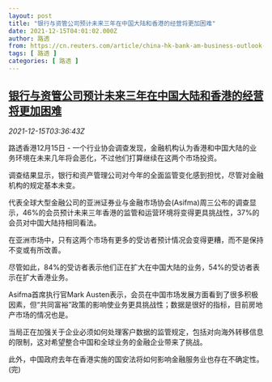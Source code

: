 ```yaml
---
layout: post
title: "银行与资管公司预计未来三年在中国大陆和香港的经营将更加困难"
date: 2021-12-15T04:01:02.000Z
author: 路透
from: https://cn.reuters.com/article/china-hk-bank-am-business-outlook-1215-idCNKBS2IU08V
tags: [ 路透 ]
categories: [ 路透 ]
---
```

<!--1639540862000-->
[银行与资管公司预计未来三年在中国大陆和香港的经营将更加困难](https://cn.reuters.com/article/china-hk-bank-am-business-outlook-1215-idCNKBS2IU08V)
------

<div>
<div><i>2021-12-15T03:36:43Z</i></div><p>路透香港12月15日 - 一个行业协会调查发现，金融机构认为香港和中国大陆的业务环境在未来几年将会恶化，不过他们打算继续在这两个市场投资。</p><p>调查结果显示，银行和资产管理公司对今年的全面监管变化感到担忧，尽管对金融机构的规定基本未变。</p><p>代表全球大型金融公司的亚洲证券业与金融市场协会(Asifma)周三公布的调查显示，46%的会员预计未来三年香港的监管和运营环境将变得更具挑战性，37%的会员对中国大陆持相同看法。</p><p>在亚洲市场中，只有这两个市场有更多的受访者预计情况会变得更糟，而不是保持不变或有所改善。</p><p>尽管如此，84%的受访者表示他们正在扩大在中国大陆的业务，54%的受访者表示在扩大香港业务。</p><p>Asifma首席执行官Mark Austen表示，会员在中国市场发展方面看到了很多积极因素，但“共同富裕”政策的影响使业务更具挑战性；数据是很好的指标，目前房地产市场的情况也是。</p><p>当局正在加强关于企业必须如何处理客户数据的监管规定，包括对向海外转移信息的限制，这对希望整合中国和全球业务的金融企业带来了挑战。</p><p>此外，中国政府去年在香港实施的国安法将如何影响金融服务业也存在不确定性。(完)</p>
</div>
